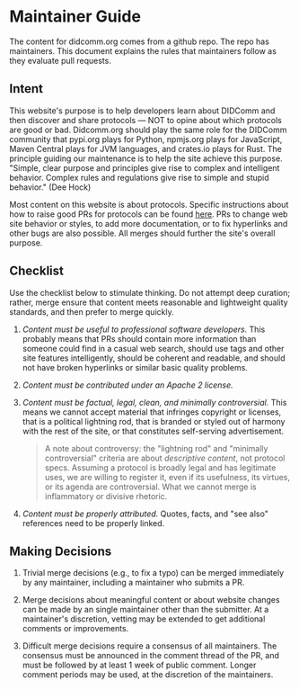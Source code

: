 # Maintainer Guide

The content for didcomm.org comes from a github repo. The repo has maintainers. This document explains the rules that maintainers follow as they evaluate pull requests.

## Intent

This website's purpose is to help developers learn about DIDComm and then discover and share protocols &mdash; NOT to opine about which protocols are good or bad. Didcomm.org should play the same role for the DIDComm community that pypi.org plays for Python, npmjs.org plays for JavaScript, Maven Central plays for JVM languages, and crates.io plays for Rust. The principle guiding our maintenance is to help the site achieve this purpose. "Simple, clear purpose and principles give rise to complex and intelligent behavior. Complex rules and regulations give rise to simple and stupid behavior." (Dee Hock)

Most content on this website is about protocols. Specific instructions about how to raise good PRs for protocols can be found [here](pr-guide.md). PRs to change web site behavior or styles, to add more documentation, or to fix hyperlinks and other bugs are also possible. All merges should further the site's overall purpose.

## Checklist

Use the checklist below to stimulate thinking. Do not attempt deep curation; rather, merge ensure that content meets reasonable and lightweight quality standards, and then prefer to merge quickly.

1. *Content must be useful to professional software developers*. This probably means that PRs should contain more information than someone could find in a casual web search, should use tags and other site features intelligently, should be coherent and readable, and should not have broken hyperlinks or similar basic quality problems.
   
2. *Content must be contributed under an Apache 2 license.*
   
3. *Content must be factual, legal, clean, and minimally controversial.* This means we cannot accept material that infringes copyright or licenses, that is a political lightning rod, that is branded or styled out of harmony with the rest of the site, or that constitutes self-serving advertisement.
   
    >A note about controversy: the "lightning rod" and "minimally controversial" criteria are about *descriptive content*, not protocol specs. Assuming a protocol is broadly legal and has legitimate uses, we are willing to register it, even if its usefulness, its virtues, or its agenda are controversial. What we cannot merge is inflammatory or divisive rhetoric.
 
3. *Content must be properly attributed.* Quotes, facts, and "see also" references need to be properly linked.

## Making Decisions
   
1. Trivial merge decisions (e.g., to fix a typo) can be merged immediately by any maintainer, including a maintainer who submits a PR.
   
2. Merge decisions about meaningful content or about website changes can be made by an single maintainer other than the submitter. At a maintainer's discretion, vetting may be extended to get additional comments or improvements.
   
3. Difficult merge decisions require a consensus of all maintainers. The consensus must be announced in the comment thread of the PR, and must be followed by at least 1 week of public comment. Longer comment periods may be used, at the discretion of the maintainers.